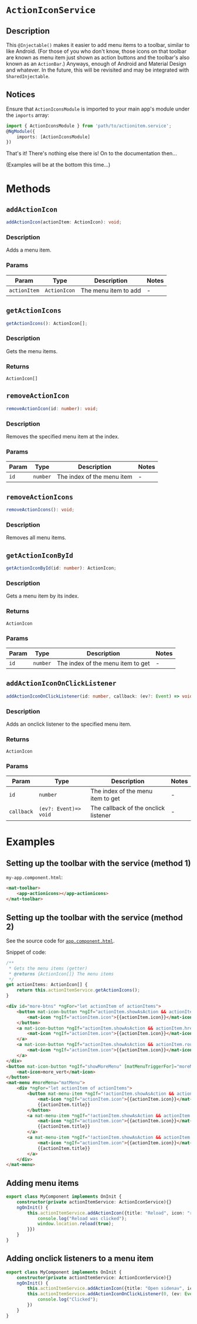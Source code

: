 # `ActionIconService`
## Description
This `@Injectable()` makes it easier to add menu items to a toolbar, similar to like Android. (For those of you who don't know, those icons on that toolbar are known as menu item just shown as action buttons and the toolbar's also known as an `ActionBar`.) Anyways, enough of Android and Material Design and whatever.
In the future, this will be revisited and may be integrated with `SharedInjectable`.

## Notices
Ensure that `ActionIconsModule` is imported to your main app's module under the `imports` array:
```typescript
import { ActionIconsModule } from 'path/to/actionitem.service';
@NgModule({
	imports: [ActionIconsModule]
})
```
That's it! There's nothing else there is! On to the documentation then...

(Examples will be at the bottom this time...)

# Methods
## `addActionIcon`
```typescript
addActionIcon(actionItem: ActionIcon): void;
```

<!-- start-enclose-content -->
### Description
Adds a menu item.

### Params
Param | Type | Description | Notes
---|---|---|---
`actionItem` | `ActionIcon` | The menu item to add | -
<!-- end-enclose-content -->

## `getActionIcons`
```typescript
getActionIcons(): ActionIcon[];
```

<!-- start-enclose-content -->
### Description
Gets the menu items.

### Returns
`ActionIcon[]`
<!-- end-enclose-content -->

## `removeActionIcon`
```typescript
removeActionIcon(id: number): void;
```

<!-- start-enclose-content -->
### Description
Removes the specified menu item at the index.

### Params
Param | Type | Description | Notes
---|---|---|---
`id` | `number` | The index of the menu item | -
<!-- end-enclose-content -->

## `removeActionIcons`
```typescript
removeActionIcons(): void;
```
<!-- start-enclose-content -->
### Description
Removes all menu items.
<!-- end-enclose-content -->

## `getActionIconById`
```typescript
getActionIconById(id: number): ActionIcon;
```
<!-- start-enclose-content -->
### Description
Gets a menu item by its index.

### Returns
`ActionIcon`

### Params
Param | Type | Description | Notes
---|---|---|---
`id` | `number` | The index of the menu item to get | -
<!-- end-enclose-content -->

## `addActionIconOnClickListener`
```typescript
addActionIconOnClickListener(id: number, callback: (ev?: Event) => void): void;
```
<!-- start-enclose-content -->
### Description
Adds an onclick listener to the specified menu item.
### Returns
`ActionIcon`

### Params
Param | Type | Description | Notes
---|---|---|---
`id` | `number` | The index of the menu item to get | -
`callback` | `(ev?: Event)=> void` | The callback of the onclick listener | -
<!-- end-enclose-content -->

# Examples
<!-- start-enclose-content -->
## Setting up the toolbar with the service (method 1)
`my-app.component.html`:
```html
<mat-toolbar>
	<app-actionicons></app-actionicons>
</mat-toolbar>
```
## Setting up the toolbar with the service (method 2)
See the source code for [`app.component.html`](https://github.com/Chan4077/rss-reader/blob/src/app/app.component.html).

Snippet of code:

```typescript
/**
 * Gets the menu items (getter)
 * @returns {ActionIcon[]} The menu items
 */
get actionItems: ActionIcon[] {
	return this.actionItemService.getActionIcons();
}
```
```html
<div id="more-btns" *ngFor="let actionItem of actionItems">
	<button mat-icon-button *ngIf="actionItem.showAsAction && actionItem.href == null" (click)="actionItem.onClickListener($event)" [matTooltip]="actionItem.title">
		<mat-icon *ngIf="actionItem.icon">{{actionItem.icon}}</mat-icon>
	</button>
	<a mat-icon-button *ngIf="actionItem.showAsAction && actionItem.href" [href]="actionItem.href" [matTooltip]="actionItem.title">
		<mat-icon *ngIf="actionItem.icon">{{actionItem.icon}}</mat-icon>
	</a>
	<a mat-icon-button *ngIf="actionItem.showAsAction && actionItem.routerLink" [routerLink]="[actionItem.routerLink]" [matTooltip]="actionItem.title">
		<mat-icon *ngIf="actionItem.icon">{{actionItem.icon}}</mat-icon>
	</a>
</div>
<button mat-icon-button *ngIf="showMoreMenu" [matMenuTriggerFor]="moreMenu">
	<mat-icon>more_vert</mat-icon>
</button>
<mat-menu #moreMenu="matMenu">
	<div *ngFor="let actionItem of actionItems">
		<button mat-menu-item *ngIf="!actionItem.showAsAction && actionItem.href == null">
			<mat-icon *ngIf="actionItem.icon">{{actionItem.icon}}</mat-icon>
			{{actionItem.title}}
		</button>
		<a mat-menu-item *ngIf="!actionItem.showAsAction && actionItem.href" [href]="actionItem.href">
			<mat-icon *ngIf="actionItem.icon">{{actionItem.icon}}</mat-icon>
			{{actionItem.title}}
		</a>
		<a mat-menu-item *ngIf="!actionItem.showAsAction && actionItem.routerLink" [routerLink]="[actionItem.routerLink]">
			<mat-icon *ngIf="actionItem.icon">{{actionItem.icon}}</mat-icon>
			{{actionItem.title}}
		</a>
	</div>
</mat-menu>
```
## Adding menu items
```typescript
export class MyComponent implements OnInit {
	constructor(private actionItemService: ActionIconService){}
	ngOnInit() {
		this.actionItemService.addActionIcon({title: "Reload", icon: "refresh", onClickListener: (ev: Event)=> {
			console.log("Reload was clicked");
			window.location.reload(true);
		}})
	}
}
```
## Adding onclick listeners to a menu item
```typescript
export class MyComponent implements OnInit {
	constructor(private actionItemService: ActionIconService){}
	ngOnInit() {
		this.actionItemService.addActionIcon({title: "Open sidenav", icon: "menu"});
		this.actionItemService.addActionIconOnClickListener(0, (ev: Event)=> {
			console.log("Clicked");
		})
	}
}
```

<!-- end-enclose-content -->